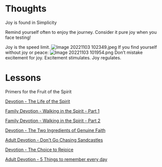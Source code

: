 # Thoughts

Joy is found in Simplicity

Remind yourself often to enjoy the journey. Consider it pure joy when you face testing!

Joy is the speed limit.
![Image 20221103 102349.jpeg](Image%2020221103%20102349.jpeg)
If you find yourself without joy or peace:
![Image 20221103 101954.png](Image%2020221103%20101954.png)
Don’t mistake excitement for joy. Excitement stimulates. Joy regulates.

# Lessons

Primers for the Fruit of the Spirit

[Devotion - The Life of the Spirit](https://www.evernote.com/shard/s95/sh/eeda263b-868f-692c-edf8-024cdc4cd134/3da39d973635abc8c9b9b6c7942f2887)

[Family Devotion - Walking in the Spirit - Part 1](https://www.evernote.com/shard/s95/sh/a932ca2a-a3db-4089-a37a-9da98dc32b44/CaZOmz7VLPdCvdRx0mY8kwqqChPdl3Qs35WVAKAalM8alYIEFX118_4Rww)

[Family Devotion - Walking in the Spirit - Part 2](https://www.evernote.com/shard/s95/sh/926d17ed-5151-41e2-8824-e38f2477799f/P5w3drQH6W9BNmLQOfn_oMFDVpm8VeeTNSYla9NuouR3ieQedM7gotnpXA)

[Devotion - The Two Ingredients of Genuine Faith](https://www.evernote.com/shard/s95/sh/3883169c-d673-b044-6050-56dd02035744/bf5840fba06cee4d644057e587fb8787)

[Adult Devotion - Don't Go Chasing Sandcastles](https://www.evernote.com/shard/s95/sh/f0359997-ed82-7c3f-94f7-714133dfbc9b/413753e7c55a83c404a969edfee610a4)

[Devotion - The Choice to Rejoice](https://www.evernote.com/shard/s95/sh/60579187-6f52-1ef3-3543-e248c5ff82e0/d75db0248bdae1edb3234934338988a4)

[Adult Devotion - 5 Things to remember every day](https://www.evernote.com/shard/s95/sh/157d7fe9-d350-4ed3-9550-8318fea242b2/50019750f983266c9fa28c828c9f9185)